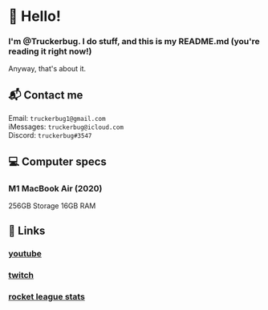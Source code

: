 # 👋 Hello!
### I'm @Truckerbug. I do stuff, and this is my README.md (you're reading it right now!)
Anyway, that's about it.
## 📬 Contact me
Email: ```truckerbug1@gmail.com``` <br>
iMessages: ```truckerbug@icloud.com``` <br>
Discord: ```truckerbug#3547``` <br>
## 💻 Computer specs
### M1 MacBook Air (2020)
256GB Storage
16GB RAM
## 🏡 Links
### [youtube](bit.ly/truckerbug11) <br>
### [twitch](twitch.tv/truckerbug)
### [rocket league stats](https://rocketleague.tracker.network/rocket-league/profile/epic/Truckerbug11/overview)

